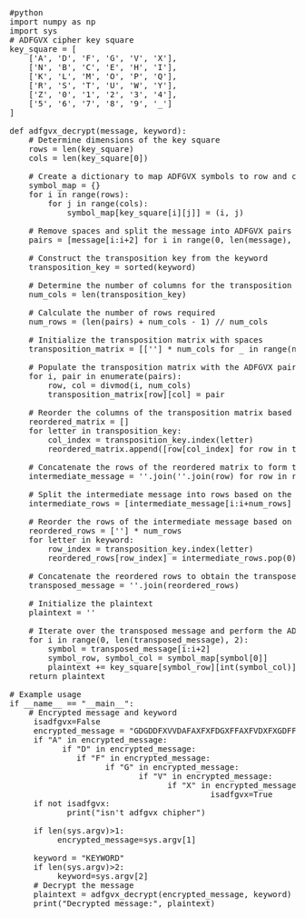 <pre>
#python
import numpy as np
import sys 
# ADFGVX cipher key square
key_square = [
    ['A', 'D', 'F', 'G', 'V', 'X'],
    ['N', 'B', 'C', 'E', 'H', 'I'],
    ['K', 'L', 'M', 'O', 'P', 'Q'],
    ['R', 'S', 'T', 'U', 'W', 'Y'],
    ['Z', '0', '1', '2', '3', '4'],
    ['5', '6', '7', '8', '9', '_']
]

def adfgvx_decrypt(message, keyword):
    # Determine dimensions of the key square
    rows = len(key_square)
    cols = len(key_square[0])

    # Create a dictionary to map ADFGVX symbols to row and column indices
    symbol_map = {}
    for i in range(rows):
        for j in range(cols):
            symbol_map[key_square[i][j]] = (i, j)

    # Remove spaces and split the message into ADFGVX pairs
    pairs = [message[i:i+2] for i in range(0, len(message), 2)]

    # Construct the transposition key from the keyword
    transposition_key = sorted(keyword)

    # Determine the number of columns for the transposition matrix
    num_cols = len(transposition_key)

    # Calculate the number of rows required
    num_rows = (len(pairs) + num_cols - 1) // num_cols

    # Initialize the transposition matrix with spaces
    transposition_matrix = [[''] * num_cols for _ in range(num_rows)]

    # Populate the transposition matrix with the ADFGVX pairs
    for i, pair in enumerate(pairs):
        row, col = divmod(i, num_cols)
        transposition_matrix[row][col] = pair

    # Reorder the columns of the transposition matrix based on the keyword
    reordered_matrix = []
    for letter in transposition_key:
        col_index = transposition_key.index(letter)
        reordered_matrix.append([row[col_index] for row in transposition_matrix])

    # Concatenate the rows of the reordered matrix to form the intermediate message
    intermediate_message = ''.join(''.join(row) for row in reordered_matrix)

    # Split the intermediate message into rows based on the length of the keyword
    intermediate_rows = [intermediate_message[i:i+num_rows] for i in range(0, len(intermediate_message), num_rows)]

    # Reorder the rows of the intermediate message based on the sorted keyword
    reordered_rows = [''] * num_rows
    for letter in keyword:
        row_index = transposition_key.index(letter)
        reordered_rows[row_index] = intermediate_rows.pop(0)

    # Concatenate the reordered rows to obtain the transposed message
    transposed_message = ''.join(reordered_rows)

    # Initialize the plaintext
    plaintext = ''

    # Iterate over the transposed message and perform the ADFGVX decryption
    for i in range(0, len(transposed_message), 2):
        symbol = transposed_message[i:i+2]
        symbol_row, symbol_col = symbol_map[symbol[0]]
        plaintext += key_square[symbol_row][int(symbol_col)]  # Convert second character to integer for column index
    return plaintext

# Example usage
if __name__ == "__main__":
    # Encrypted message and keyword
     isadfgvx=False  
     encrypted_message = "GDGDDFXVVDAFAXFXFDGXFFAXFVDXFXGDFFGXFXVVFDVXXDGXGFGGDFGVXVDGDFXXDDVAFDXVXGVDGFDXGGDGDAGFGXAF"
     if "A" in encrypted_message:
           if "D" in encrypted_message: 
              if "F" in encrypted_message: 
                    if "G" in encrypted_message: 
                           if "V" in encrypted_message: 
                                 if "X" in encrypted_message: 
                                          isadfgvx=True
     if not isadfgvx:
            print("isn't adfgvx chipher")
                    
     if len(sys.argv)>1:
          encrypted_message=sys.argv[1]
  
     keyword = "KEYWORD"
     if len(sys.argv)>2:
          keyword=sys.argv[2]
     # Decrypt the message
     plaintext = adfgvx_decrypt(encrypted_message, keyword)
     print("Decrypted message:", plaintext)
</pre>